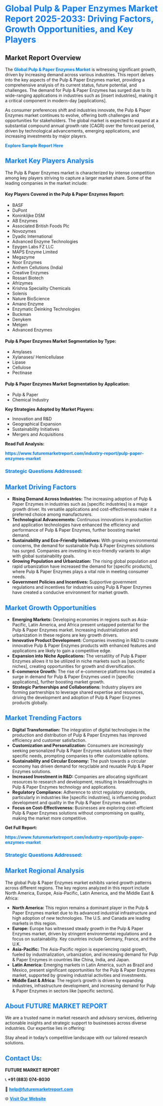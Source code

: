 <h1 style="color: #007BFF;">Global Pulp & Paper Enzymes Market Report 2025-2033: Driving Factors, Growth Opportunities, and Key Players</h1>

<section id="overview">
<h2>Market Report Overview</h2>
<p>The <a href="https://www.futuremarketreport.com/industry-report/pulp-paper-enzymes-market" style="color: #007BFF; text-decoration: none;"><strong>Global Pulp & Paper Enzymes Market</strong></a> is witnessing significant growth, driven by increasing demand across various industries. This report delves into the key aspects of the Pulp & Paper Enzymes market, providing a comprehensive analysis of its current status, future potential, and challenges. The demand for Pulp & Paper Enzymes has surged due to its wide-ranging applications in industries such as [insert industries], making it a critical component in modern-day [applications].</p>
<p>As consumer preferences shift and industries innovate, the Pulp & Paper Enzymes market continues to evolve, offering both challenges and opportunities for stakeholders. The global market is expected to expand at a substantial compound annual growth rate (CAGR) over the forecast period, driven by technological advancements, emerging applications, and increasing investments by major players.</p>
</section>

<section id="overview">
<p><a href="https://www.futuremarketreport.com/request-sample/reportId=58100" style="color: #007BFF; text-decoration: none;"><strong>Explore Sample Report Here</strong></a></p>
</section>

<section id="key-players">
<h2 style="color: #007BFF;">Market Key Players Analysis</h2>
<p>The Pulp & Paper Enzymes market is characterized by intense competition among key players striving to capture a larger market share. Some of the leading companies in the market include:</p>
<h4>Key Players Covered in the Pulp & Paper Enzymes Report:</h4>
<ul><li>BASF</li><li>DuPont</li><li>Koninklijke DSM</li><li>AB Enzymes</li><li>Associated British Foods Plc</li><li>Novozymes</li><li>Dyadic International</li><li>Advanced Enzyme Technologies</li><li>Epygen Labs FZ LLC</li><li>MAPS Enzyme Limited</li><li>Megazyme</li><li>Noor Enzymes</li><li>Anthem Cellutions (India)</li><li>Creative Enzymes</li><li>Rossari Biotech</li><li>Afrizymes</li><li>Krishna Speciality Chemicals</li><li>Solenis</li><li>Nature BioScience</li><li>Amano Enzyme</li><li>Enzymatic Deinking Technologies</li><li>Buckman</li><li>Denykem</li><li>Metgen</li><li>Advanced Enzymes</li></ul>
<h4>Pulp & Paper Enzymes Market Segmentation by Type:</h4>
<ul><li>Amylases</li><li>Xylanases/ Hemicellulase</li><li>Lipase</li><li>Cellulose</li><li>Pectinase</li></ul>

<h4>Pulp & Paper Enzymes Market Segmentation by Application:</h4>
<ul><li>Pulp &amp; Paper</li><li>Chemical Industry</li></ul>
<p><strong>Key Strategies Adopted by Market Players:</strong></p>
<ul>
<li>Innovation and R&D</li>
<li>Geographical Expansion</li>
<li>Sustainability Initiatives</li>
<li>Mergers and Acquisitions</li>
</ul>
</section>

<section>
<p><strong>Read Full Analysis: </strong></p><a href="https://www.futuremarketreport.com/industry-report/pulp-paper-enzymes-market" style="color: #007BFF; text-decoration: none;"><strong>https://www.futuremarketreport.com/industry-report/pulp-paper-enzymes-market</strong></a>
<h3 style="color: #007BFF;">Strategic Questions Addressed:</h3>
</section>

<section id="driving-factors">
<h2 style="color: #007BFF;">Market Driving Factors</h2>
<ul>
<li><strong>Rising Demand Across Industries:</strong> The increasing adoption of Pulp & Paper Enzymes in industries such as [specific industries] is a major growth driver. Its versatile applications and cost-effectiveness make it a preferred choice among manufacturers.</li>
<li><strong>Technological Advancements:</strong> Continuous innovations in production and application technologies have enhanced the efficiency and performance of Pulp & Paper Enzymes, further boosting market demand.</li>
<li><strong>Sustainability and Eco-Friendly Initiatives:</strong> With growing environmental concerns, the demand for sustainable Pulp & Paper Enzymes solutions has surged. Companies are investing in eco-friendly variants to align with global sustainability goals.</li>
<li><strong>Growing Population and Urbanization:</strong> The rising global population and rapid urbanization have increased the demand for [specific products], where Pulp & Paper Enzymes plays a vital role in meeting consumer needs.</li>
<li><strong>Government Policies and Incentives:</strong> Supportive government regulations and incentives for industries using Pulp & Paper Enzymes have created a conducive environment for market growth.</li>
</ul>
</section>

<section id="growth-opportunities">
<h2 style="color: #007BFF;">Market Growth Opportunities</h2>
<ul>
<li><strong>Emerging Markets:</strong> Developing economies in regions such as Asia-Pacific, Latin America, and Africa present untapped potential for the Pulp & Paper Enzymes market. Increasing industrialization and urbanization in these regions are key growth drivers.</li>
<li><strong>Innovative Product Development:</strong> Companies investing in R&D to create innovative Pulp & Paper Enzymes products with enhanced features and applications are likely to gain a competitive edge.</li>
<li><strong>Expansion into Niche Applications:</strong> The versatility of Pulp & Paper Enzymes allows it to be utilized in niche markets such as [specific niches], creating opportunities for growth and diversification.</li>
<li><strong>E-commerce Growth:</strong> The rise of e-commerce platforms has created a surge in demand for Pulp & Paper Enzymes used in [specific applications], further boosting market growth.</li>
<li><strong>Strategic Partnerships and Collaborations:</strong> Industry players are forming partnerships to leverage shared expertise and resources, driving the development and adoption of Pulp & Paper Enzymes products globally.</li>
</ul>
</section>

<section id="trending-factors">
<h2 style="color: #007BFF;">Market Trending Factors</h2>
<ul>
<li><strong>Digital Transformation:</strong> The integration of digital technologies in the production and distribution of Pulp & Paper Enzymes has improved efficiency and customer satisfaction.</li>
<li><strong>Customization and Personalization:</strong> Consumers are increasingly seeking personalized Pulp & Paper Enzymes solutions tailored to their specific needs, prompting companies to offer customizable options.</li>
<li><strong>Sustainability and Circular Economy:</strong> The push towards a circular economy has driven demand for recyclable and reusable Pulp & Paper Enzymes solutions.</li>
<li><strong>Increased Investment in R&D:</strong> Companies are allocating significant resources to research and development, resulting in breakthroughs in Pulp & Paper Enzymes technology and applications.</li>
<li><strong>Regulatory Compliance:</strong> Adherence to strict regulatory standards, particularly in industries like [specific industries], is influencing product development and quality in the Pulp & Paper Enzymes market.</li>
<li><strong>Focus on Cost-Effectiveness:</strong> Businesses are exploring cost-efficient Pulp & Paper Enzymes solutions without compromising on quality, making the market more competitive.</li>
</ul>
</section>

<section>
<p><strong>Get Full Report: </strong></p><a href="https://www.futuremarketreport.com/industry-report/pulp-paper-enzymes-market" style="color: #007BFF; text-decoration: none;"><strong>https://www.futuremarketreport.com/industry-report/pulp-paper-enzymes-market</strong></a>
<h3 style="color: #007BFF;">Strategic Questions Addressed:</h3>
</section>


<section id="regional-analysis">
<h2 style="color: #007BFF;">Market Regional Analysis</h2>
<p>The global Pulp & Paper Enzymes market exhibits varied growth patterns across different regions. The key regions analyzed in this report include North America, Europe, Asia-Pacific, Latin America, and the Middle East & Africa:</p>
<ul>
<li><strong>North America:</strong> This region remains a dominant player in the Pulp & Paper Enzymes market due to its advanced industrial infrastructure and high adoption of new technologies. The U.S. and Canada are leading markets in this region.</li>
<li><strong>Europe:</strong> Europe has witnessed steady growth in the Pulp & Paper Enzymes market, driven by stringent environmental regulations and a focus on sustainability. Key countries include Germany, France, and the U.K.</li>
<li><strong>Asia-Pacific:</strong> The Asia-Pacific region is experiencing rapid growth, fueled by industrialization, urbanization, and increasing demand for Pulp & Paper Enzymes in countries like China, India, and Japan.</li>
<li><strong>Latin America:</strong> Emerging markets in Latin America, such as Brazil and Mexico, present significant opportunities for the Pulp & Paper Enzymes market, supported by growing industrial activities and investments.</li>
<li><strong>Middle East & Africa:</strong> The region’s growth is driven by expanding industries, infrastructure development, and increasing demand for Pulp & Paper Enzymes in sectors like [specific sectors].</li>
</ul>
</section>

<footer>
<h2 style="color: #007BFF;">About FUTURE MARKET REPORT</h2>
<p>We are a trusted name in market research and advisory services, delivering actionable insights and strategic support to businesses across diverse industries. Our expertise lies in offering:</p>

<p>Stay ahead in today’s competitive landscape with our tailored research solutions.</p>

<h2 style="color: #007BFF;">Contact Us:</h2>
<p><strong>FUTURE MARKET REPORT</strong></p>
<p>📞 <strong>+91 (883) 074-8030</strong></p>
<p>📧 <strong><a href="mailto:help@futuremarketreport.com" style="color: #007BFF;">help@futuremarketreport.com</a></strong></p>
<p>🌐 <strong><a href="https://www.futuremarketreport.com/" style="color: #007BFF;">Visit Our Website</a></strong></p>
</footer>